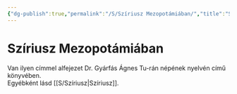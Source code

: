 ```yaml
---
{"dg-publish":true,"permalink":"/S/Szíriusz Mezopotámiában/","title":"Szíriusz Mezopotámiában","tags":["dg_uploaded"],"created":"2023-10-30T09:06","updated":"2023-10-30T09:06"}
---
```



# Szíriusz Mezopotámiában

Van ilyen címmel alfejezet Dr. Gyárfás Ágnes Tu-rán népének nyelvén című könyvében.  
Egyébként lásd [[S/Szíriusz\|Szíriusz]].  